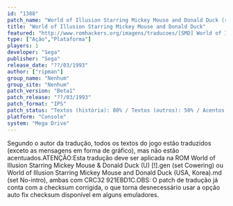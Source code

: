 ```yaml
---
id: "1388"
patch_name: "World of Illusion Starring Mickey Mouse and Donald Duck (ripman)"
title: "World of Illusion Starring Mickey Mouse and Donald Duck"
featured: "http://www.romhackers.org/imagens/traducoes/[SMD] World of Illusion Starring Mickey Mouse %26 Donald Duck - ripman - 1.png"
type: ["Ação","Plataforma"]
players: 1
developer: "Sega"
publisher: "Sega"
release_date: "??/03/1993"
author: ["ripman"]
group_name: "Nenhum"
group_site: "Nenhum"
patch_version: "Beta1"
patch_release: "??/03/1993"
patch_format: "IPS"
patch_status: "Textos (história): 80% / Textos (outros): 50% / Acentos: 0% / Gráficos: 0%"
platform: "Console"
system: "Mega Drive"
---
```


Segundo o autor da tradução, todos os textos do jogo estão traduzidos (exceto as mensagens em forma de gráfico), mas não estão acentuados.ATENÇÃO:Esta tradução deve ser aplicada na ROM World of Illusion Starring Mickey Mouse & Donald Duck (U) [!].gen (set Cowering) ou World of Illusion Starring Mickey Mouse and Donald Duck (USA, Korea).md (set No-intro), ambas com CRC32 921EBD1C.OBS: O patch de tradução já conta com a checksum corrigida, o que torna desnecessário usar a opção auto fix checksum disponível em alguns emuladores.